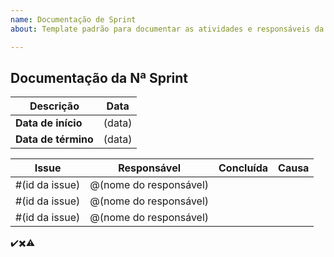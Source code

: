 ```yaml
---
name: Documentação de Sprint
about: Template padrão para documentar as atividades e responsáveis da sprint

---
```


## Documentação da Nª Sprint

Descrição | Data
--------- | ------
| **Data de início**   | (data)
| **Data de término** | (data)

| Issue | Responsável | Concluída | Causa |
| :-:   | :-:         | :-:       | :-:   | 
| #(id da issue) | @(nome do responsável) | | |
| #(id da issue) | @(nome do responsável) | | |
| #(id da issue) | @(nome do responsável) | | |

✔️✖️⚠️

<!-- @durvalcarvalho --> 
<!-- @hugorochaffs --> 
<!-- @joao15victor08 --> 
<!-- @LeoSilvaGomes --> 
<!-- @VictorJorgeFGA -->
